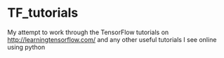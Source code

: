 # TF_tutorials
My attempt to work through the TensorFlow tutorials on http://learningtensorflow.com/ and any other useful tutorials I see online using python 
